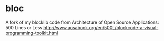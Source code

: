 # bloc
 A fork of my blocklib code from Architecture of Open Source Applications: 500 Lines or Less http://www.aosabook.org/en/500L/blockcode-a-visual-programming-toolkit.html
